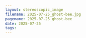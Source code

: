 ```yaml
---
layout: stereoscopic_image
filename: 2025-07-25_ghost-bee.jpg
pagename: 2025-07-25_ghost-bee
date: 2025-07-25
tags:
---
```

